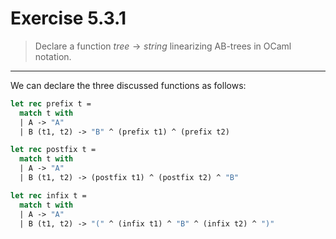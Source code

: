 # Exercise 5.3.1

> Declare a function $\mathit{tree} \to \mathit{string}$ linearizing AB-trees in OCaml notation.

---

We can declare the three discussed functions as follows:
```ocaml
let rec prefix t =
  match t with
  | A -> "A"
  | B (t1, t2) -> "B" ^ (prefix t1) ^ (prefix t2)

let rec postfix t =
  match t with
  | A -> "A"
  | B (t1, t2) -> (postfix t1) ^ (postfix t2) ^ "B"

let rec infix t =
  match t with
  | A -> "A"
  | B (t1, t2) -> "(" ^ (infix t1) ^ "B" ^ (infix t2) ^ ")"
```
